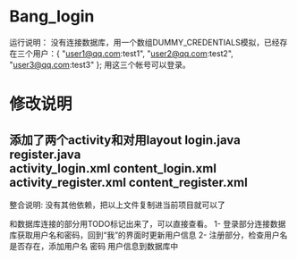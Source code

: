 # Bang_login
运行说明：
没有连接数据库，用一个数组DUMMY_CREDENTIALS模拟，已经存在三个用户：{
            "user1@qq.com:test1", "user2@qq.com:test2",
            "user3@qq.com:test3"
    };
用这三个帐号可以登录。

# 修改说明
添加了两个activity和对用layout
  login.java
  register.java    
  activity_login.xml
  content_login.xml
  activity_register.xml
  content_register.xml
-------------------
整合说明: 没有其他依赖，把以上文件复制进当前项目就可以了

和数据库连接的部分用TODO标记出来了，可以直接查看。
1- 登录部分连接数据库获取用户名和密码，回到“我”的界面时更新用户信息
2- 注册部分，检查用户名是否存在，添加用户名 密码 用户信息到数据库中
